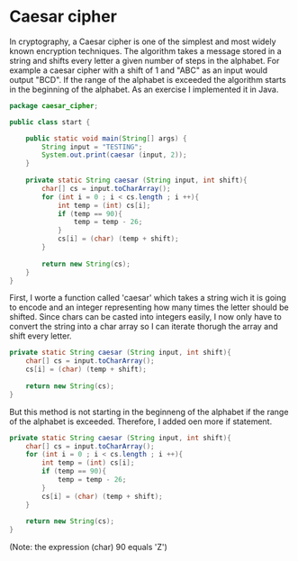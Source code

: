 # Caesar cipher 

In cryptography, a Caesar cipher is one of the simplest and most widely known encryption techniques. 
The algorithm takes a message stored in a string and shifts every letter a given number of steps in the alphabet. 
For example a caesar cipher with a shift of 1 and "ABC" as an input would output "BCD". If the range of the alphabet is exceeded
the algorithm starts in the beginning of the alphabet.
As an exercise I implemented it in Java. 

```java
package caesar_cipher;

public class start {

	public static void main(String[] args) {
		String input = "TESTING";
		System.out.print(caesar (input, 2));
	}
	
	private static String caesar (String input, int shift){
		char[] cs = input.toCharArray();
		for (int i = 0 ; i < cs.length ; i ++){
			int temp = (int) cs[i];
			if (temp == 90){
				temp = temp - 26;
			}
			cs[i] = (char) (temp + shift);
		}
		
		return new String(cs);
	}	
}
```

First, I worte a function called 'caesar' which takes a string wich it is going to encode and an integer representing how many times the letter should be shifted. 
Since chars can be casted into integers easily, I now only have to convert the string into a char array so I can iterate thorugh the array and shift every letter.

```java
private static String caesar (String input, int shift){
	char[] cs = input.toCharArray();
	cs[i] = (char) (temp + shift);
				
	return new String(cs);
}
```

But this method is not starting in the beginneng of the alphabet if the range of the alphabet is exceeded. 
Therefore, I added oen more if statement.

```java
private static String caesar (String input, int shift){
	char[] cs = input.toCharArray();
	for (int i = 0 ; i < cs.length ; i ++){
		int temp = (int) cs[i];
		if (temp == 90){
			temp = temp - 26;
		}
		cs[i] = (char) (temp + shift);
	}
		
	return new String(cs);
}
```

(Note: the expression (char) 90 equals 'Z')
